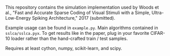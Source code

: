 This repository contains the simulation implementation used by Woods et al., "Fast and Accurate Sparse Coding of Visual Stimuli with a Simple, Ultra-Low-Energy Spiking Architecture," 2017 (submitted).

Example usage can be found in `example.py`.  Main algorithms contained in `sslca/sslca.pyx`.  To get results like in the paper, plug in your favorite CIFAR-10 loader rather than the hand-crafted train / test samples.

Requires at least cython, numpy, scikit-learn, and scipy.

